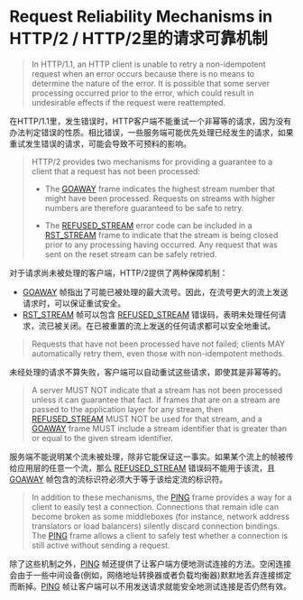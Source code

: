 # Request Reliability Mechanisms in HTTP/2 / HTTP/2里的请求可靠机制
> In HTTP/1.1, an HTTP client is unable to retry a non-idempotent request when an error occurs because there is no means to determine the nature of the error. It is possible that some server processing occurred prior to the error, which could result in undesirable effects if the request were reattempted.

在HTTP/1.1里，发生错误时，HTTP客户端不能重试一个非幂等的请求，因为没有办法判定错误的性质。相比错误，一些服务端可能优先处理已经发生的请求，如果重试发生错误的请求，可能会导致不可预料的影响。


> HTTP/2 provides two mechanisms for providing a guarantee to a client that a request has not been processed:
> 
> * The [GOAWAY](http://httpwg.org/specs/rfc7540.html#GOAWAY) frame indicates the highest stream number that might have been processed. Requests on streams with higher numbers are therefore guaranteed to be safe to retry.
> 
> * The [REFUSED\_STREAM](http://httpwg.org/specs/rfc7540.html#REFUSED_STREAM) error code can be included in a [RST_STREAM](http://httpwg.org/specs/rfc7540.html#RST_STREAM) frame to indicate that the stream is being closed prior to any processing having occurred. Any request that was sent on the reset stream can be safely retried.

对于请求尚未被处理的客户端，HTTP/2提供了两种保障机制：

* [GOAWAY](http://httpwg.org/specs/rfc7540.html#GOAWAY) 帧指出了可能已被处理的最大流号。因此，在流号更大的流上发送请求时，可以保证重试安全。
* [RST\_STREAM](http://httpwg.org/specs/rfc7540.html#RST_STREAM) 帧可以包含 [REFUSED\_STREAM](http://httpwg.org/specs/rfc7540.html#REFUSED_STREAM) 错误码，表明未处理任何请求，流已被关闭。在已被重置的流上发送的任何请求都可以安全地重试。


> Requests that have not been processed have not failed; clients MAY automatically retry them, even those with non-idempotent methods.

未经处理的请求不算失败，客户端可以自动重试这些请求，即使其是非幂等的。

> A server MUST NOT indicate that a stream has not been processed unless it can guarantee that fact. If frames that are on a stream are passed to the application layer for any stream, then [REFUSED_STREAM](http://httpwg.org/specs/rfc7540.html#RST_STREAM) MUST NOT be used for that stream, and a [GOAWAY](http://httpwg.org/specs/rfc7540.html#GOAWAY) frame MUST include a stream identifier that is greater than or equal to the given stream identifier.

服务端不能说明某个流未被处理，除非它能保证这一事实。如果某个流上的帧被传给应用层的任意一个流，那么 [REFUSED\_STREAM](http://httpwg.org/specs/rfc7540.html#RST_STREAM) 错误码不能用于该流，且 [GOAWAY](http://httpwg.org/specs/rfc7540.html#GOAWAY) 帧包含的流标识符必须大于等于该给定流的标识符。


> In addition to these mechanisms, the [PING](http://httpwg.org/specs/rfc7540.html#PING) frame provides a way for a client to easily test a connection. Connections that remain idle can become broken as some middleboxes (for instance, network address translators or load balancers) silently discard connection bindings. The [PING](http://httpwg.org/specs/rfc7540.html#PING) frame allows a client to safely test whether a connection is still active without sending a request.

除了这些机制之外，[PING](http://httpwg.org/specs/rfc7540.html#PING) 帧还提供了让客户端方便地测试连接的方法。空闲连接会由于一些中间设备(例如，网络地址转换器或者负载均衡器)默默地丢弃连接绑定而断掉。[PING](http://httpwg.org/specs/rfc7540.html#PING) 帧让客户端可以不用发送请求就能安全地测试连接是否仍然有效。

